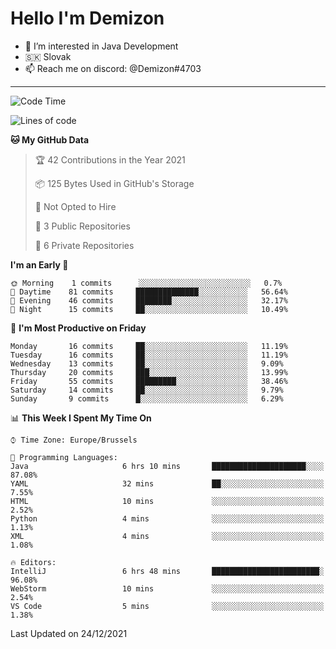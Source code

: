 # Hello I'm Demizon
- 👀 I’m interested in Java Development
- 🇸🇰 Slovak
- 📫 Reach me on discord: @Demizon#4703
<hr>

<!--START_SECTION:waka-->
![Code Time](http://img.shields.io/badge/Code%20Time-155%20hrs%201%20min-blue)

![Lines of code](https://img.shields.io/badge/From%20Hello%20World%20I%27ve%20Written-8%20Thousand%20lines%20of%20code-blue)

**🐱 My GitHub Data** 

> 🏆 42 Contributions in the Year 2021
 > 
> 📦 125 Bytes Used in GitHub's Storage 
 > 
> 🚫 Not Opted to Hire
 > 
> 📜 3 Public Repositories 
 > 
> 🔑 6 Private Repositories  
 > 
**I'm an Early 🐤** 

```text
🌞 Morning    1 commits      ░░░░░░░░░░░░░░░░░░░░░░░░░   0.7% 
🌆 Daytime    81 commits     ██████████████░░░░░░░░░░░   56.64% 
🌃 Evening    46 commits     ████████░░░░░░░░░░░░░░░░░   32.17% 
🌙 Night      15 commits     ██░░░░░░░░░░░░░░░░░░░░░░░   10.49%

```
📅 **I'm Most Productive on Friday** 

```text
Monday       16 commits     ██░░░░░░░░░░░░░░░░░░░░░░░   11.19% 
Tuesday      16 commits     ██░░░░░░░░░░░░░░░░░░░░░░░   11.19% 
Wednesday    13 commits     ██░░░░░░░░░░░░░░░░░░░░░░░   9.09% 
Thursday     20 commits     ███░░░░░░░░░░░░░░░░░░░░░░   13.99% 
Friday       55 commits     █████████░░░░░░░░░░░░░░░░   38.46% 
Saturday     14 commits     ██░░░░░░░░░░░░░░░░░░░░░░░   9.79% 
Sunday       9 commits      █░░░░░░░░░░░░░░░░░░░░░░░░   6.29%

```


📊 **This Week I Spent My Time On** 

```text
⌚︎ Time Zone: Europe/Brussels

💬 Programming Languages: 
Java                     6 hrs 10 mins       █████████████████████░░░░   87.08% 
YAML                     32 mins             ██░░░░░░░░░░░░░░░░░░░░░░░   7.55% 
HTML                     10 mins             ░░░░░░░░░░░░░░░░░░░░░░░░░   2.52% 
Python                   4 mins              ░░░░░░░░░░░░░░░░░░░░░░░░░   1.13% 
XML                      4 mins              ░░░░░░░░░░░░░░░░░░░░░░░░░   1.08%

🔥 Editors: 
IntelliJ                 6 hrs 48 mins       ████████████████████████░   96.08% 
WebStorm                 10 mins             ░░░░░░░░░░░░░░░░░░░░░░░░░   2.54% 
VS Code                  5 mins              ░░░░░░░░░░░░░░░░░░░░░░░░░   1.38%

```


 Last Updated on 24/12/2021
<!--END_SECTION:waka-->

